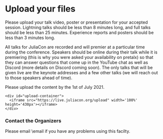 # Upload your files

Please upload your talk video, poster or presentation for your accepted session.
Lightning talks should be less than 8 minutes long, and full talks should be less than 25 minutes.
Experience reports and posters should be less than 3 minutes long. 

All talks for JuliaCon are recorded and will premier at a particular time during the conference. Speakers should be online during their talk while it is premiering (this is why you were asked your availability on pretalx) so that they can answer questions that come up in the YouTube chat as well as Discord (more details on Discord coming soon). The only talks that will be given live are the keynote addresses and a few other talks (we will reach out to those speakers ahead of time).

Please upload the content by the 1st of July 2021.

~~~
<div id="upload-container">
  <iframe src="https://live.juliacon.org/upload" width='100%' height='430px'></iframe>
</div>
~~~

### Contact the Organizers

Please email \email if you have any problems using this facilty.
#
